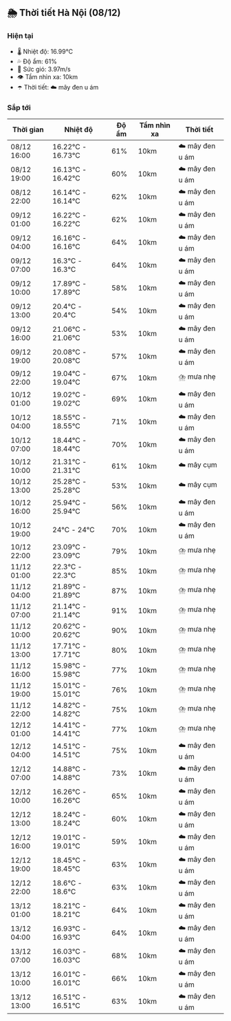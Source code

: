 ## 🌦️ Thời tiết Hà Nội (08/12)

### Hiện tại

- 🌡️ Nhiệt độ: 16.99℃
- 💦 Độ ẩm: 61%
- 💨 Sức gió: 3.97m/s
- 👁️ Tầm nhìn xa: 10km
- ☂️ Thời tiết: ☁️ mây đen u ám

### Sắp tới

| Thời gian | Nhiệt độ | Độ ẩm | Tầm nhìn xa | Thời tiết |
| --- | --- | --- | --- | --- |
| 08/12 16:00 | 16.22℃ - 16.73℃ | 61% | 10km | ☁️ mây đen u ám |
| 08/12 19:00 | 16.13℃ - 16.42℃ | 60% | 10km | ☁️ mây đen u ám |
| 08/12 22:00 | 16.14℃ - 16.14℃ | 62% | 10km | ☁️ mây đen u ám |
| 09/12 01:00 | 16.22℃ - 16.22℃ | 62% | 10km | ☁️ mây đen u ám |
| 09/12 04:00 | 16.16℃ - 16.16℃ | 64% | 10km | ☁️ mây đen u ám |
| 09/12 07:00 | 16.3℃ - 16.3℃ | 64% | 10km | ☁️ mây đen u ám |
| 09/12 10:00 | 17.89℃ - 17.89℃ | 58% | 10km | ☁️ mây đen u ám |
| 09/12 13:00 | 20.4℃ - 20.4℃ | 54% | 10km | ☁️ mây đen u ám |
| 09/12 16:00 | 21.06℃ - 21.06℃ | 53% | 10km | ☁️ mây đen u ám |
| 09/12 19:00 | 20.08℃ - 20.08℃ | 57% | 10km | ☁️ mây đen u ám |
| 09/12 22:00 | 19.04℃ - 19.04℃ | 67% | 10km | ⛈️ mưa nhẹ |
| 10/12 01:00 | 19.02℃ - 19.02℃ | 69% | 10km | ☁️ mây đen u ám |
| 10/12 04:00 | 18.55℃ - 18.55℃ | 71% | 10km | ☁️ mây đen u ám |
| 10/12 07:00 | 18.44℃ - 18.44℃ | 70% | 10km | ☁️ mây đen u ám |
| 10/12 10:00 | 21.31℃ - 21.31℃ | 61% | 10km | ☁️ mây cụm |
| 10/12 13:00 | 25.28℃ - 25.28℃ | 53% | 10km | ☁️ mây cụm |
| 10/12 16:00 | 25.94℃ - 25.94℃ | 56% | 10km | ☁️ mây đen u ám |
| 10/12 19:00 | 24℃ - 24℃ | 70% | 10km | ☁️ mây đen u ám |
| 10/12 22:00 | 23.09℃ - 23.09℃ | 79% | 10km | ⛈️ mưa nhẹ |
| 11/12 01:00 | 22.3℃ - 22.3℃ | 85% | 10km | ⛈️ mưa nhẹ |
| 11/12 04:00 | 21.89℃ - 21.89℃ | 87% | 10km | ⛈️ mưa nhẹ |
| 11/12 07:00 | 21.14℃ - 21.14℃ | 91% | 10km | ⛈️ mưa nhẹ |
| 11/12 10:00 | 20.62℃ - 20.62℃ | 90% | 10km | ⛈️ mưa nhẹ |
| 11/12 13:00 | 17.71℃ - 17.71℃ | 80% | 10km | ⛈️ mưa nhẹ |
| 11/12 16:00 | 15.98℃ - 15.98℃ | 77% | 10km | ⛈️ mưa nhẹ |
| 11/12 19:00 | 15.01℃ - 15.01℃ | 76% | 10km | ⛈️ mưa nhẹ |
| 11/12 22:00 | 14.82℃ - 14.82℃ | 75% | 10km | ⛈️ mưa nhẹ |
| 12/12 01:00 | 14.41℃ - 14.41℃ | 77% | 10km | ⛈️ mưa nhẹ |
| 12/12 04:00 | 14.51℃ - 14.51℃ | 75% | 10km | ☁️ mây đen u ám |
| 12/12 07:00 | 14.88℃ - 14.88℃ | 73% | 10km | ☁️ mây đen u ám |
| 12/12 10:00 | 16.26℃ - 16.26℃ | 65% | 10km | ☁️ mây đen u ám |
| 12/12 13:00 | 18.24℃ - 18.24℃ | 60% | 10km | ☁️ mây đen u ám |
| 12/12 16:00 | 19.01℃ - 19.01℃ | 59% | 10km | ☁️ mây đen u ám |
| 12/12 19:00 | 18.45℃ - 18.45℃ | 63% | 10km | ☁️ mây đen u ám |
| 12/12 22:00 | 18.6℃ - 18.6℃ | 63% | 10km | ☁️ mây đen u ám |
| 13/12 01:00 | 18.21℃ - 18.21℃ | 64% | 10km | ☁️ mây đen u ám |
| 13/12 04:00 | 16.93℃ - 16.93℃ | 64% | 10km | ☁️ mây đen u ám |
| 13/12 07:00 | 16.03℃ - 16.03℃ | 68% | 10km | ☁️ mây đen u ám |
| 13/12 10:00 | 16.01℃ - 16.01℃ | 66% | 10km | ☁️ mây đen u ám |
| 13/12 13:00 | 16.51℃ - 16.51℃ | 63% | 10km | ☁️ mây đen u ám |
